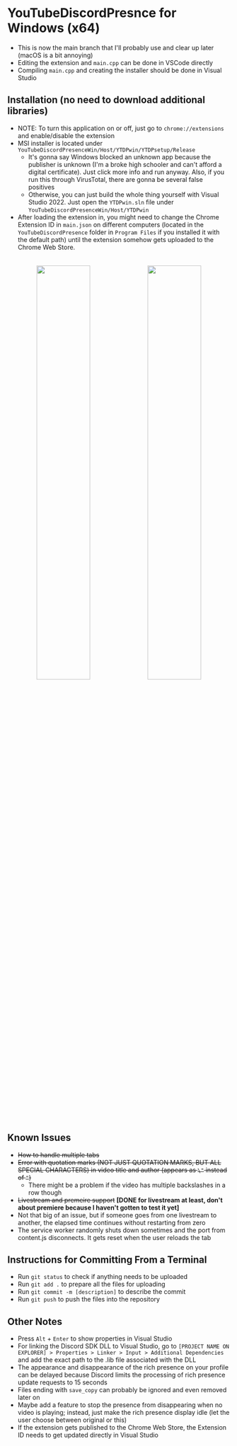 # YouTubeDiscordPresnce for Windows (x64)
 - This is now the main branch that I'll probably use and clear up later (macOS is a bit annoying)
 - Editing the extension and ```main.cpp``` can be done in VSCode directly
 - Compiling ```main.cpp``` and creating the installer should be done in Visual Studio

## Installation (no need to download additional libraries)
 - NOTE: To turn this application on or off, just go to ```chrome://extensions``` and enable/disable the extension
 - MSI installer is located under ```YouTubeDiscordPresenceWin/Host/YTDPwin/YTDPsetup/Release```
    - It's gonna say Windows blocked an unknown app because the publisher is unknown (I'm a broke high schooler and can't afford a digital certificate). Just click more info and run anyway. Also, if you run this through VirusTotal, there are gonna be several false positives
    - Otherwise, you can just build the whole thing yourself with Visual Studio 2022. Just open the ```YTDPwin.sln``` file under ```YouTubeDiscordPresenceWin/Host/YTDPwin```
 - After loading the extension in, you might need to change the Chrome Extension ID in ```main.json``` on different computers (located in the ```YouTubeDiscordPresence``` folder in ```Program Files``` if you installed it with the default path) until the extension somehow gets uploaded to the Chrome Web Store.

<p align="center">
  <img width="100%" height="5" src="https://github.com/XFG16/YouTubeDiscordPresence/blob/YouTubeDiscordPresenceWin/ytdpScreenshot1.png?raw=true">
</p>
<p align="center">
  <img width="49%" height="auto" src="https://github.com/XFG16/YouTubeDiscordPresence/blob/YouTubeDiscordPresenceWin/ytdpScreenshot1.png?raw=true">
  <img width="49%" height="auto" src="https://github.com/XFG16/YouTubeDiscordPresence/blob/YouTubeDiscordPresenceWin/ytdpScreenshot2.png?raw=true">
</p>
<p align="center">
  <img width="100%" height="5" src="https://github.com/XFG16/YouTubeDiscordPresence/blob/YouTubeDiscordPresenceWin/ytdpScreenshot1.png?raw=true">
</p>

## Known Issues
 - ~~How to handle multiple tabs~~
 - ~~Error with quotation marks (NOT JUST QUOTATION MARKS, BUT ALL SPECIAL CHARACTERS) in video title and author (appears as ```\"``` instead of ```"```)~~
    - There might be a problem if the video has multiple backslashes in a row though
 - ~~Livestream and premeire support~~ **[DONE for livestream at least, don't about premiere because I haven't gotten to test it yet]**
 - Not that big of an issue, but if someone goes from one livestream to another, the elapsed time continues without restarting from zero
 - The service worker randomly shuts down sometimes and the port from content.js disconnects. It gets reset when the user reloads the tab
## Instructions for Committing From a Terminal
 - Run ```git status``` to check if anything needs to be uploaded
 - Run ```git add .``` to prepare all the files for uploading
 - Run ```git commit -m [description]``` to describe the commit
 - Run ```git push``` to push the files into the repository
## Other Notes
 - Press ```Alt``` + ```Enter``` to show properties in Visual Studio
 - For linking the Discord SDK DLL to Visual Studio, go to ```[PROJECT NAME ON EXPLORER] > Properties > Linker > Input > Additional Dependencies``` and add the exact path to the .lib file associated with the DLL
 - The appearance and disappearance of the rich presence on your profile can be delayed because Discord limits the processing of rich presence update requests to 15 seconds
 - Files ending with ```save_copy``` can probably be ignored and even removed later on
 - Maybe add a feature to stop the presence from disappearing when no video is playing; instead, just make the rich presence display idle (let the user choose between original or this)
 - If the extension gets published to the Chrome Web Store, the Extension ID needs to get updated directly in Visual Studio